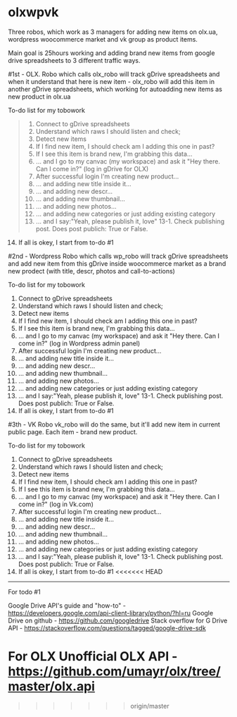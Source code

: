 # olxwpvk
Three robos, which work as 3 managers for adding new items on olx.ua, wordpress woocommerce market and vk group as product items. 

Main goal is 25hours working and adding brand new items from google drive spreadsheets to 3 different traffic ways.

#1st - OLX. 
Robo which calls olx_robo will track gDrive spreadsheets and when it understand that here is new item - olx_robo will add this item
in another gDrive spreadsheets, which working for autoadding new items as new product in olx.ua

To-do list for my tobowork
> 1. Connect to gDrive spreadsheets
> 2. Understand which raws I should listen and check;
> 3. Detect new items
> 4. If I find new item, I should check am I adding this one in past?
> 5. If I see this item is brand new, I'm grabbing this data...
> 6. ... and I go to my canvac (my workspace) and ask it "Hey there. Can I come in?" (log in gDrive for OLX)
> 7. After successful login I'm creating new product...
> 8. ... and adding new title inside it...
> 9. ... and adding new descr...
> 10. ... and adding new thumbnail...
> 11. ... and adding new photos...
> 12. ... and adding new categories or just adding existing category
> 13. ... and I say:"Yeah, please publish it, love"
> 13-1. Check publishing post. Does post publich: True or False.
14. If all is okey, I start from to-do #1


#2nd - Wordpress
Robo which calls wp_robo will track gDrive spreadsheets and add new item from this gDrive inside woocommerce market as a brand new prodect (with title, descr, photos and call-to-actions)

To-do list for my tobowork
1. Connect to gDrive spreadsheets
2. Understand which raws I should listen and check;
3. Detect new items
4. If I find new item, I should check am I adding this one in past?
5. If I see this item is brand new, I'm grabbing this data...
6. ... and I go to my canvac (my workspace) and ask it "Hey there. Can I come in?" (log in Wordpress admin panel)
7. After successful login I'm creating new product...
8. ... and adding new title inside it...
9. ... and adding new descr...
10. ... and adding new thumbnail...
11. ... and adding new photos...
12. ... and adding new categories or just adding existing category
13. ... and I say:"Yeah, please publish it, love"
13-1. Check publishing post. Does post publich: True or False.
14. If all is okey, I start from to-do #1


#3th - VK
Robo vk_robo will do the same, but it'll add new item in current public page. Each item - brand new product.

To-do list for my tobowork
1. Connect to gDrive spreadsheets
2. Understand which raws I should listen and check;
3. Detect new items
4. If I find new item, I should check am I adding this one in past?
5. If I see this item is brand new, I'm grabbing this data...
6. ... and I go to my canvac (my workspace) and ask it "Hey there. Can I come in?" (log in Vk.com)
7. After successful login I'm creating new product...
8. ... and adding new title inside it...
9. ... and adding new descr...
10. ... and adding new thumbnail...
11. ... and adding new photos...
12. ... and adding new categories or just adding existing category
13. ... and I say:"Yeah, please publish it, love"
13-1. Check publishing post. Does post publich: True or False.
14. If all is okey, I start from to-do #1
<<<<<<< HEAD


---
For todo #1

Google Drive API's guide and "how-to" - https://developers.google.com/api-client-library/python/?hl=ru
Google Drive on github - https://github.com/googledrive
Stack overflow for G Drive API - https://stackoverflow.com/questions/tagged/google-drive-sdk


For OLX
Unofficial OLX API - https://github.com/umayr/olx/tree/master/olx.api
=======
>>>>>>> origin/master

